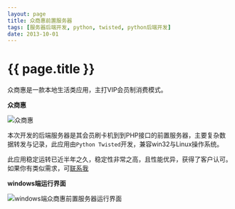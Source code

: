 ```yaml
---
layout: page
title: 众商惠前置服务器
tags: [服务器后端开发, python, twisted, python后端开发]
date: 2013-10-01
---
```


{{ page.title }}
================

众商惠是一款本地生活类应用，主打VIP会员制消费模式。

**众商惠**

![众商惠]({{site.baseurl}}images/众商惠.jpg)

本次开发的后端服务器是其会员刷卡机到到PHP接口的前置服务器，主要复杂数据转发与记录，此应用由`Python Twisted`开发，兼容win32与Linux操作系统。

此应用稳定运转已近半年之久，稳定性非常之高，且性能优异，获得了客户认可。如果你有类似需求，可[联系我](/pages/contact-us)

**windows端运行界面**

![windows端众商惠前置服务器运行界面]({{site.baseurl}}images/众商惠_console.png)
